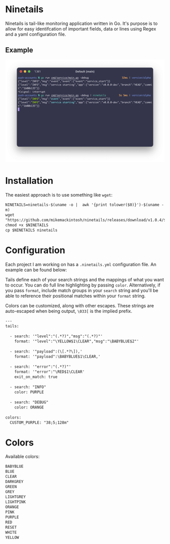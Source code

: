 # Ninetails

Ninetails is tail-like monitoring application written in Go. It's purpose is to allow for easy identifcation of important fields, data or lines using Regex and a yaml configuration file.

## Example
<p align="center"><img src="https://github.com/mikemackintosh/ninetails/raw/main/.github/demo.png" width="800px" /></p>


# Installation
The easiest approach is to use something like `wget`: 

```
NINETAILS=ninetails-$(uname -o |  awk '{print tolower($0)}')-$(uname -m)
wget "https://github.com/mikemackintosh/ninetails/releases/download/v1.0.4/${NINETAILS}"
chmod +x $NINETAILS
cp $NINETAILS ninetails
```

# Configuration
Each project I am working on has a `.ninetails.yml` configuration file. An example can be found below:

Tails define each of your search strings and the mappings of what you want to occur. You can do full line highlighting by passing `color`. Alternatively, if you pass `format`, include match groups in your `search` string and you'll be able to reference their positional matches within your `format` string.

Colors can be customized, along with other escapes. These strings are auto-escaped when being output, `\033[` is the implied prefix.
```
---
tails:

  - search: '"level":"(.*?)","msg":"(.*?)"'
    format: '"level":"\YELLOW$1\CLEAR","msg":"\BABYBLUE$2"'

  - search: '"payload":(\[.*?\]),'
    format: '"payload":\BABYBLUE$1\CLEAR,'

  - search: '"error":"(.*?)"'
    format: '"error":"\RED$1\CLEAR'
    exit_on_match: true

  - search: "INFO"
    color: PURPLE

  - search: "DEBUG"
    color: ORANGE

colors:
  CUSTOM_PURPLE: "38;5;128m"
```

# Colors
Available colors:
```
BABYBLUE
BLUE
CLEAR
DARKGREY
GREEN
GREY
LIGHTGREY
LIGHTPINK
ORANGE
PINK
PURPLE
RED
RESET
WHITE
YELLOW
```
